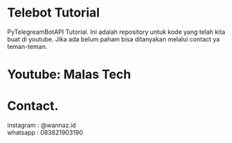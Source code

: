 # Telebot Tutorial
PyTelegreamBotAPI Tutorial. Ini adalah repository untuk kode yang telah kita buat di youtube.
Jika ada belum paham bisa ditanyakan melalui contact ya teman-teman.
# Youtube: Malas Tech
# Contact.
instagram : @wannaz.id<br>
whatsapp : 083821903190
